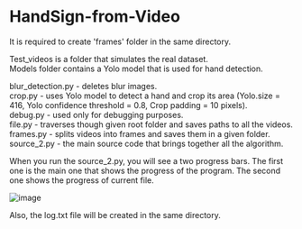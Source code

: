 # HandSign-from-Video

It is required to create 'frames' folder in the same directory.  

Test_videos is a folder that simulates the real dataset.  
Models folder contains a Yolo model that is used for hand detection.  

blur_detection.py - deletes blur images.  
crop.py - uses Yolo model to detect a hand and crop its area (Yolo.size = 416, Yolo confidence threshold = 0.8, Crop padding =  10 pixels).  
debug.py - used only for debugging purposes.  
file.py - traverses though given root folder and saves paths to all the videos.  
frames.py - splits videos into frames and saves them in a given folder.  
source_2.py - the main source code that brings together all the algorithm.  

When you run the source_2.py, you will see a two progress bars. The first one is the main one that shows the progress of the program. The second one shows the progress of current file.  

![image](https://user-images.githubusercontent.com/31180324/171438506-7555a7b1-354a-44bc-9d23-e119a8608b42.png)  

Also, the log.txt file will be created in the same directory.  
